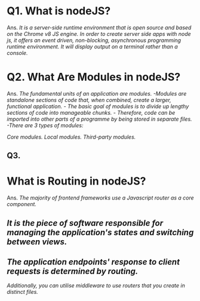 <h1>Q1. What is nodeJS?</h1> 
Ans. <i>It is a server-side runtime environment that is open source and based on the Chrome v8 JS engine.
In order to create server side apps with node js, it offers an event driven, non-blocking, asynchronous programming runtime environment.
It will display output on a terminal rather than a console.</i>


<h1> Q2. What Are Modules in nodeJS? </h1>
Ans. <i> The fundamental units of an application are modules.
-Modules are standalone sections of code that, when combined, create a larger, functional application.
-
The basic goal of modules is to divide up lengthy sections of code into manageable chunks.
-
Therefore, code can be imported into other parts of a programme by being stored in separate files.
-There are 3 types of modules:

Core modules.
Local modules.
Third-party modules.</i>

Q3. <h1> What is Routing in nodeJS?</h1>
Ans. <i> The majority of frontend frameworks use a Javascript router as a core component.
-
It is the piece of software responsible for managing the application's states and switching between views.
-
The application endpoints' response to client requests is determined by routing.
-
Additionally, you can utilise middleware to use routers that you create in distinct files.</i>